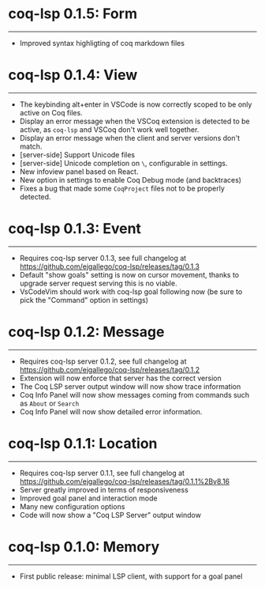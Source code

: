 # coq-lsp 0.1.5: Form
----------------------

- Improved syntax highligting of coq markdown files

# coq-lsp 0.1.4: View
----------------------

- The keybinding alt+enter in VSCode is now correctly scoped to be
  only active on Coq files.
- Display an error message when the VSCoq extension is detected to be
  active, as `coq-lsp` and VSCoq don't work well together.
- Display an error message when the client and server versions don't
  match.
- [server-side] Support Unicode files
- [server-side] Unicode completion on `\`, configurable in settings.
- New infoview panel based on React.
- New option in settings to enable Coq Debug mode (and backtraces)
- Fixes a bug that made some `CoqProject` files not to be properly
  detected.

# coq-lsp 0.1.3: Event
----------------------

- Requires coq-lsp server 0.1.3, see full changelog at
  https://github.com/ejgallego/coq-lsp/releases/tag/0.1.3
- Default "show goals" setting is now on cursor movement, thanks to
  upgrade server request serving this is no viable.
- VsCodeVim should work with coq-lsp goal following now (be sure to
  pick the "Command" option in settings)

# coq-lsp 0.1.2: Message
------------------------

- Requires coq-lsp server 0.1.2, see full changelog at
  https://github.com/ejgallego/coq-lsp/releases/tag/0.1.2
- Extension will now enforce that server has the correct version
- The Coq LSP server output window will now show trace information
- Coq Info Panel will now show messages coming from commands such as
  `About` or `Search`
- Coq Info Panel will now show detailed error information.

# coq-lsp 0.1.1: Location
-------------------------

- Requires coq-lsp server 0.1.1, see full changelog at
  https://github.com/ejgallego/coq-lsp/releases/tag/0.1.1%2Bv8.16
- Server greatly improved in terms of responsiveness
- Improved goal panel and interaction mode
- Many new configuration options
- Code will now show a "Coq LSP Server" output window

# coq-lsp 0.1.0: Memory
-----------------------

- First public release: minimal LSP client, with support for a goal panel
